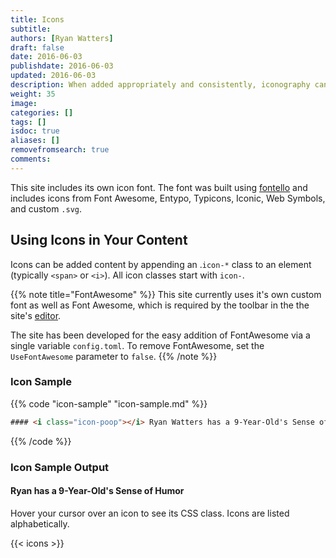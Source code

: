 ```yaml
---
title: Icons
subtitle:
authors: [Ryan Watters]
draft: false
date: 2016-06-03
publishdate: 2016-06-03
updated: 2016-06-03
description: When added appropriately and consistently, iconography can help provide additional visual cues to help your end user navigate content.
weight: 35
image:
categories: []
tags: []
isdoc: true
aliases: []
removefromsearch: true
comments:
---
```


This site includes its own icon font. The font was built using [fontello][] and includes icons from Font Awesome, Entypo, Typicons, Iconic, Web Symbols, and custom `.svg`.

## Using Icons in Your Content

Icons can be added content by appending an .`icon-*` class to an element (typically `<span>` or `<i>`). All icon classes start with `icon-`.

{{% note title="FontAwesome" %}}
This site currently uses it's own custom font as well as Font Awesome, which is required by the toolbar in the the site's [editor](/editor).

The site has been developed for the easy addition of FontAwesome via a single variable `config.toml`. To remove FontAwesome, set the `UseFontAwesome` parameter to `false`.
{{% /note %}}

### Icon Sample

{{% code "icon-sample" "icon-sample.md" %}}
```html
#### <i class="icon-poop"></i> Ryan Watters has a 9-Year-Old's Sense of Humor
```
{{% /code %}}

### Icon Sample Output

<div class="output">
<h4><i class="icon-poop"></i> Ryan has a 9-Year-Old's Sense of Humor</h4>
</div>

Hover your cursor over an icon to see its CSS class. Icons are listed alphabetically.

{{< icons >}}

[fontello]: http://fontello.com/